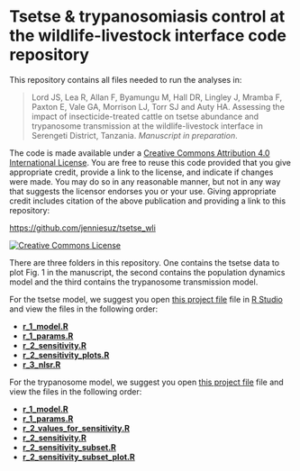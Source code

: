 
# <span xmlns:dct="http://purl.org/dc/terms/" property="dct:title">Tsetse & trypanosomiasis control at the wildlife-livestock interface code repository</span>

This repository contains all files needed to run the analyses in:

> <span xmlns:cc="http://creativecommons.org/ns#" property="cc:attributionName">Lord JS, Lea R, Allan F, Byamungu M, Hall DR, Lingley J, Mramba F, Paxton E, Vale GA, Morrison LJ, Torr SJ and Auty HA. Assessing the impact of insecticide-treated cattle on tsetse abundance and trypanosome transmission at the wildlife-livestock interface in Serengeti District, Tanzania. *Manuscript in preparation*.

The code is made available under a <a rel="license" href="http://creativecommons.org/licenses/by/4.0/">Creative Commons Attribution 4.0 International License</a>. You are free to reuse this code provided that you give appropriate credit, provide a link to the license, and indicate if changes were made. You may do so in any reasonable manner, but not in any way that suggests the licensor endorses you or your use. Giving appropriate credit includes citation of the above publication and providing a link to this repository:

<a xmlns:dct="http://purl.org/dc/terms/" href="https://github.com/jenniesuz/tsetse_wli" rel="dct:source">https://github.com/jenniesuz/tsetse_wli</a>

<a rel="license" href="http://creativecommons.org/licenses/by/4.0/"><img alt="Creative Commons License" style="border-width:0" src="https://i.creativecommons.org/l/by/4.0/88x31.png" /></a><br />

There are three folders in this repository. One contains the tsetse data to plot Fig. 1 in the manuscript, the second contains the population dynamics model and the third contains the trypanosome transmission model.

For the tsetse model, we suggest you open [this project file](https://github.com/jenniesuz/tsetse_wli/blob/master/tsetseModel/tsetseModel.Rproj) file in [R Studio](rstudio.org) and view the files in the following order:
- [**r_1_model.R**](r_1_model.R)
- [**r_1_params.R**](r_1_params.R) 
- [**r_2_sensitivity.R**](r_2_sensitivity.R)
- [**r_2_sensitivity_plots.R**](r_2_sensitivity_plots.R)
- [**r_3_nlsr.R**](r_3_nlsr.R)

For the trypanosome model, we suggest you open [this project file](https://github.com/jenniesuz/tsetse_wli/blob/master/trypanosomeModel/trypanosomeModel.Rproj) file and view the files in the following order:
- [**r_1_model.R**](r_1_model.R)
- [**r_1_params.R**](r_1_params.R)
- [**r_2_values_for_sensitivity.R**](r_2_values_for_sensitivity.R)
- [**r_2_sensitivity.R**](r_2_sensitivity.R)
- [**r_2_sensitivity_subset.R**](r_2_sensitivity_subset.R)
- [**r_2_sensitivity_subset_plot.R**](r_2_sensitivity_subset_plot.R)

